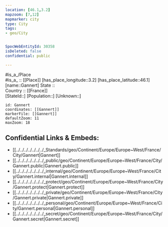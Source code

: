 ```yaml
---
location: [46.1,3.2] 
mapzoom: [7,12] 
mapmarker: city 
type: City
tags:
- geo/City


SpocWebEntityId: 30358
isDeleted: false
confidential: public

---
```

#is_a_/Place  
#is_a_ :: [[Place]] 
[has_place_longitude::3.2] 
[has_place_latitude::46.1] 
[name::Gannert] 
State ::  
Country :: [[France]]  
[StateId::] 
[Population::] 
[Unknown::] 


```leaflet
id: Gannert
coordinates: [[Gannert]] 
markerFile: [[Gannert]] 
defaultZoom: 11 
maxZoom: 18
```


## Confidential Links & Embeds: 
- [[../../../../../../../_Standards/geo/Continent/Europe/Europe~West/France/City/Gannert|Gannert]] 
- [[../../../../../../../_public/geo/Continent/Europe/Europe~West/France/City/Gannert.public|Gannert.public]] 
- [[../../../../../../../_internal/geo/Continent/Europe/Europe~West/France/City/Gannert.internal|Gannert.internal]] 
- [[../../../../../../../_protect/geo/Continent/Europe/Europe~West/France/City/Gannert.protect|Gannert.protect]] 
- [[../../../../../../../_private/geo/Continent/Europe/Europe~West/France/City/Gannert.private|Gannert.private]] 
- [[../../../../../../../_personal/geo/Continent/Europe/Europe~West/France/City/Gannert.personal|Gannert.personal]] 
- [[../../../../../../../_secret/geo/Continent/Europe/Europe~West/France/City/Gannert.secret|Gannert.secret]] 
